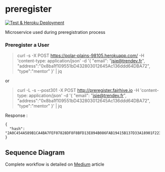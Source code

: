 # preregister
[![Test & Heroku Deployment](https://github.com/fairhive-labs/preregister/actions/workflows/test_heroku_deploy.yml/badge.svg)](https://github.com/fairhive-labs/preregister/actions/workflows/test_heroku_deploy.yml)

Microservice used during preregistration process

### Preregister a User
> curl -s -X POST https://polar-plains-98105.herokuapp.com/ -H 'content-type: application/json' -d '{ "email": "jsie@trendev.fr", "address":"0x8ba1f109551bD432803012645Ac136ddd64DBA72", "type":"mentor" }' | jq

or 

> curl -L -s --post301 -X POST http://preregister.fairhive.io -H 'content-type: application/json' -d '{ "email": "jsie@trendev.fr", "address":"0x8ba1f109551bD432803012645Ac136ddd64DBA72", "type":"mentor" }' | jq

Response :

```
{
  "hash": "2A0C454A589B1CA4BA7FEF07828DF8F8BFD13E894B086FAB19415B137D33A18901F223995D8737B81B8A3354419035F5A0BC8A7DC73B51A84383A4876A5DB3E5"
}
```

## Sequence Diagram

Complete workflow is detailed on [Medium](https://medium.com/fairhive/pre-registration-workflow-97dca90d6b9a) article



